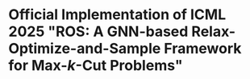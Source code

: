 # Official Implementation of ICML 2025 "ROS: A GNN-based Relax-Optimize-and-Sample Framework for Max-$k$-Cut Problems" 

